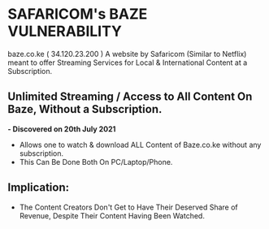 # SAFARICOM's BAZE VULNERABILITY

baze.co.ke ( 34.120.23.200 )
A website by Safaricom (Similar to Netflix) meant to offer Streaming Services for Local & International Content at a Subscription.


## Unlimited Streaming / Access to All Content On Baze, Without a Subscription.
**- Discovered on 20th July 2021**
- Allows one to watch & download ALL Content of Baze.co.ke without any subscription.
- This Can Be Done Both On PC/Laptop/Phone.

## Implication:
- The Content Creators Don't Get to Have Their Deserved Share of Revenue, Despite Their Content Having Been Watched.
